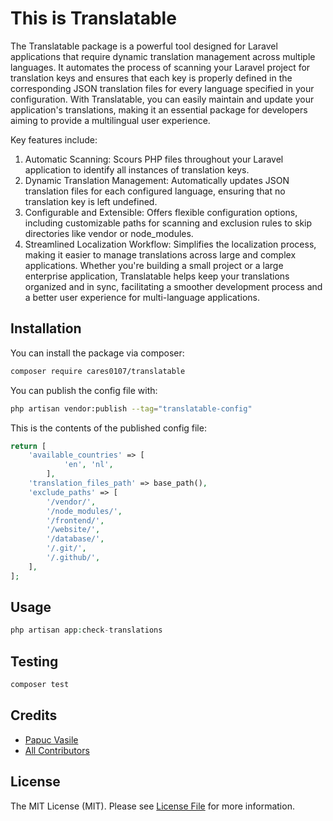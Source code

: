 # This is Translatable

The Translatable package is a powerful tool designed for Laravel applications that require dynamic translation management across multiple languages. It automates the process of scanning your Laravel project for translation keys and ensures that each key is properly defined in the corresponding JSON translation files for every language specified in your configuration. With Translatable, you can easily maintain and update your application's translations, making it an essential package for developers aiming to provide a multilingual user experience.

Key features include:

1. Automatic Scanning: Scours PHP files throughout your Laravel application to identify all instances of translation keys.
2. Dynamic Translation Management: Automatically updates JSON translation files for each configured language, ensuring that no translation key is left undefined.
3. Configurable and Extensible: Offers flexible configuration options, including customizable paths for scanning and exclusion rules to skip directories like vendor or node_modules.
4. Streamlined Localization Workflow: Simplifies the localization process, making it easier to manage translations across large and complex applications.
Whether you're building a small project or a large enterprise application, Translatable helps keep your translations organized and in sync, facilitating a smoother development process and a better user experience for multi-language applications.

## Installation

You can install the package via composer:

```bash
composer require cares0107/translatable
```

You can publish the config file with:

```bash
php artisan vendor:publish --tag="translatable-config"
```

This is the contents of the published config file:

```php
return [
    'available_countries' => [
            'en', 'nl',
        ],
    'translation_files_path' => base_path(),
    'exclude_paths' => [
        '/vendor/',
        '/node_modules/',
        '/frontend/',
        '/website/',
        '/database/',
        '/.git/',
        '/.github/',
    ],
];
```

## Usage

```php
php artisan app:check-translations
```

## Testing

```bash
composer test
```

## Credits

- [Papuc Vasile](https://github.com/CaReS0107)
- [All Contributors](../../contributors)

## License

The MIT License (MIT). Please see [License File](LICENSE.md) for more information.

